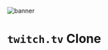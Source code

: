 ![banner](https://user-images.githubusercontent.com/20288304/65359765-5cda9000-dbb2-11e9-808f-f771249f9d59.png)

#  `twitch.tv` Clone

